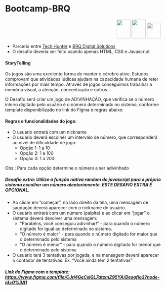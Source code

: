 # Bootcamp-BRQ 
<p align="right">
  <img src="https://cdn.jsdelivr.net/gh/devicons/devicon/icons/html5/html5-original-wordmark.svg" "HTML" width='45px' height='60px'>
  <img src="https://cdn.jsdelivr.net/gh/devicons/devicon/icons/css3/css3-original-wordmark.svg" "CSS" width='45px' height='60px'>
	 <img src="https://cdn.jsdelivr.net/gh/devicons/devicon/icons/javascript/javascript-original.svg" "JS" width='45px' height='50px' > 
</p>

- Parceria entre [Tech Hunter](https://www.linkedin.com/company/tech-hunter-brasil/) e [BRQ Digital Solutions](https://www.linkedin.com/company/brq/)
- O desafio deveria ser feito usando apenas HTML, CSS e Javascript

#### StoryTelling 
Os jogos são uma excelente forma de manter o cérebro ativo. Estudos comprovam que atividades lúdicas ajudam na capacidade humana de reter informações por mais tempo. Através de jogos conseguimos trabalhar a memória visual, a atenção, concentração e outros. 

O Desafio será criar um jogo de ADIVINHAÇÃO, que verifica se o número inteiro digitado pelo usuário é o número determinado no sistema, conforme template disponibilizado no link do Figma e regras abaixo: 
 
#### Regras e funcionalidades do jogo: 
- O usuário entrará com um nickname 
- O usuário deverá escolher um intervalo de número, que corresponderá ao nível de dificuldade de jogo: 
  - Opção 1: 1 a 10 
  - Opção 2: 1 a 100 
  -	Opção 3: 1 a 200 
 
Obs.: Para cada opção determine o número a ser adivinhado

##### Desafio extra: Utilize a função nativa random do javascript para o próprio sistema escolher um número aleatoriamente. ESTE DESAFIO EXTRA É OPCIONAL.   
 
-	Ao clicar em “começar”, no lado direito da tela, uma mensagem de saudação deverá aparecer com o nickname do usuário. 
- O usuário entrará com um número (palpite) e ao clicar em “jogar” o sistema deverá devolver uma mensagem: 
   -	“Parabéns, você conseguiu adivinhar!”   - para quando o número digitado for igual ao determinado no sistema. 
   -	“O número é maior” - para quando o número digitado for maior que o determinado pelo sistema 
   -	“O número é menor” - para quando o número digitado for menor que o determinado pelo sistema 
-	O usuário terá 3 tentativas por jogada, e na mensagem deverá aparecer o contador de tentativas: Ex. “Você ainda tem 2 tentativas” 
 
 
##### Link do Figma com o template: https://www.figma.com/file/CJrj4GeCslGL7atzmZ95YA/Desafio3?node-id=0%3A1 

